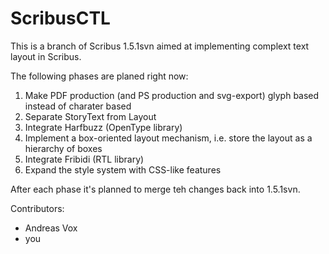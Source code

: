 # ScribusCTL

This is a branch of Scribus 1.5.1svn aimed at implementing complext text layout in Scribus.

The following phases are planed right now:

1. Make PDF production (and PS production and svg-export) glyph based instead of charater based
2. Separate StoryText from Layout
3. Integrate Harfbuzz (OpenType library)
4. Implement a box-oriented layout mechanism, i.e. store the layout as a hierarchy of boxes
5. Integrate Fribidi (RTL library)
6. Expand the style system with CSS-like features

After each phase it's planned to merge teh changes back into 1.5.1svn.


Contributors:
* Andreas Vox
* you